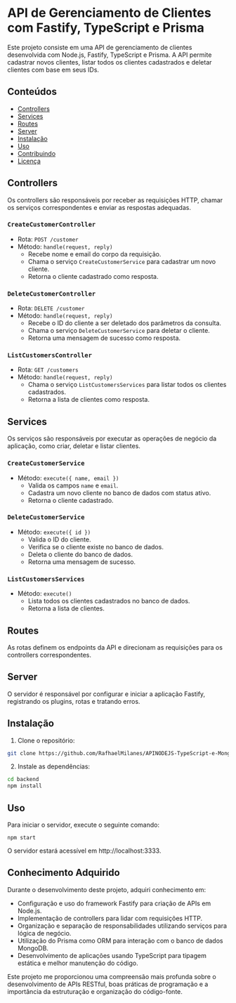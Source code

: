 # API de Gerenciamento de Clientes com Fastify, TypeScript e Prisma

Este projeto consiste em uma API de gerenciamento de clientes desenvolvida com Node.js, Fastify, TypeScript e Prisma. A API permite cadastrar novos clientes, listar todos os clientes cadastrados e deletar clientes com base em seus IDs.

## Conteúdos

- [Controllers](#controllers)
- [Services](#services)
- [Routes](#routes)
- [Server](#server)
- [Instalação](#instalação)
- [Uso](#uso)
- [Contribuindo](#contribuindo)
- [Licença](#licença)

## Controllers

Os controllers são responsáveis por receber as requisições HTTP, chamar os serviços correspondentes e enviar as respostas adequadas.

### `CreateCustomerController`

- Rota: `POST /customer`
- Método: `handle(request, reply)`
  - Recebe nome e email do corpo da requisição.
  - Chama o serviço `CreateCustomerService` para cadastrar um novo cliente.
  - Retorna o cliente cadastrado como resposta.

### `DeleteCustomerController`

- Rota: `DELETE /customer`
- Método: `handle(request, reply)`
  - Recebe o ID do cliente a ser deletado dos parâmetros da consulta.
  - Chama o serviço `DeleteCustomerService` para deletar o cliente.
  - Retorna uma mensagem de sucesso como resposta.

### `ListCustomersController`

- Rota: `GET /customers`
- Método: `handle(request, reply)`
  - Chama o serviço `ListCustomersServices` para listar todos os clientes cadastrados.
  - Retorna a lista de clientes como resposta.

## Services

Os serviços são responsáveis por executar as operações de negócio da aplicação, como criar, deletar e listar clientes.

### `CreateCustomerService`

- Método: `execute({ name, email })`
  - Valida os campos `name` e `email`.
  - Cadastra um novo cliente no banco de dados com status ativo.
  - Retorna o cliente cadastrado.

### `DeleteCustomerService`

- Método: `execute({ id })`
  - Valida o ID do cliente.
  - Verifica se o cliente existe no banco de dados.
  - Deleta o cliente do banco de dados.
  - Retorna uma mensagem de sucesso.

### `ListCustomersServices`

- Método: `execute()`
  - Lista todos os clientes cadastrados no banco de dados.
  - Retorna a lista de clientes.

## Routes

As rotas definem os endpoints da API e direcionam as requisições para os controllers correspondentes.

## Server

O servidor é responsável por configurar e iniciar a aplicação Fastify, registrando os plugins, rotas e tratando erros.

## Instalação

1. Clone o repositório:

```bash
git clone https://github.com/RafhaelMilanes/APINODEJS-TypeScript-e-MongoDB
```

2. Instale as dependências:
```bash
cd backend
npm install

```

## Uso

Para iniciar o servidor, execute o seguinte comando:

```
npm start

```
O servidor estará acessível em http://localhost:3333.

## Conhecimento Adquirido

Durante o desenvolvimento deste projeto, adquiri conhecimento em:

- Configuração e uso do framework Fastify para criação de APIs em Node.js.
- Implementação de controllers para lidar com requisições HTTP.
- Organização e separação de responsabilidades utilizando serviços para lógica de negócio.
- Utilização do Prisma como ORM para interação com o banco de dados MongoDB.
- Desenvolvimento de aplicações usando TypeScript para tipagem estática e melhor manutenção do código.

Este projeto me proporcionou uma compreensão mais profunda sobre o desenvolvimento de APIs RESTful, boas práticas de programação e a importância da estruturação e organização do código-fonte.